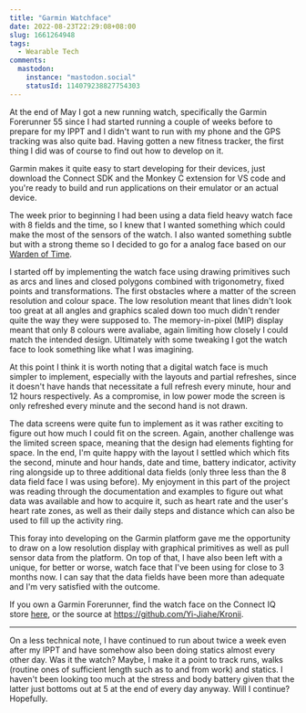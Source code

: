 ```yaml
---
title: "Garmin Watchface"
date: 2022-08-23T22:29:08+08:00
slug: 1661264948
tags:
  - Wearable Tech
comments:
  mastodon:
    instance: "mastodon.social"
    statusId: 114079238827754303
---
```


At the end of May I got a new running watch, specifically the Garmin Forerunner 55 since I had started running a couple of weeks before to prepare for my IPPT and I didn't want to run with my phone and the GPS tracking was also quite bad. Having gotten a new fitness tracker, the first thing I did was of course to find out how to develop on it.

Garmin makes it quite easy to start developing for their devices, just download the Connect SDK and the Monkey C extension for VS code and you're ready to build and run applications on their emulator or an actual device.

The week prior to beginning I had been using a data field heavy watch face with 8 fields and the time, so I knew that I wanted something which could make the most of the sensors of the watch. I also wanted something subtle but with a strong theme so I decided to go for a analog face based on our [Warden of Time](https://www.youtube.com/c/OuroKroniiCh).

I started off by implementing the watch face using drawing primitives such as arcs and lines and closed polygons combined with trigonometry, fixed points and transformations. The first obstacles where a matter of the screen resolution and colour space. The low resolution meant that lines didn't look too great at all angles and graphics scaled down too much didn't render quite the way they were supposed to. The memory-in-pixel (MIP) display meant that only 8 colours were avaliabe, again limiting how closely I could match the intended design. Ultimately with some tweaking I got the watch face to look something like what I was imagining.

At this point I think it is worth noting that a digital watch face is much simpler to implement, especially with the layouts and partial refreshes, since it doesn't have hands that necessitate a full refresh every minute, hour and 12 hours respectively. As a compromise, in low power mode the screen is only refreshed every minute and the second hand is not drawn.

The data screens were quite fun to implement as it was rather exciting to figure out how much I could fit on the screen. Again, another challenge was the limited screen space, meaning that the design had elements fighting for space. In the end, I'm quite happy with the layout I settled which which fits the second, minute and hour hands, date and time, battery indicator, activity ring alongside up to three additional data fields (only three less than the 8 data field face I was using before). My enjoyment in this part of the project was reading through the documentation and examples to figure out what data was available and how to acquire it, such as heart rate and the user's heart rate zones, as well as their daily steps and distance which can also be used to fill up the activity ring.

This foray into developing on the Garmin platform gave me the opportunity to draw on a low resolution display with graphical primitives as well as pull sensor data from the platform. On top of that, I have also been left with a unique, for better or worse, watch face that I've been using for close to 3 months now. I can say that the data fields have been more than adequate and I'm very satisfied with the outcome.

If you own a Garmin Forerunner, find the watch face on the Connect IQ store [here](https://apps.garmin.com/ja-JP/apps/6d184728-2c8d-4517-818a-3b1d75dc8bc6), or the source at https://github.com/Yi-Jiahe/Kronii.

---

On a less technical note, I have continued to run about twice a week even after my IPPT and have somehow also been doing statics almost every other day. Was it the watch? Maybe, I make it a point to track runs, walks (routine ones of sufficient length such as to and from work) and statics. I haven't been looking too much at the stress and body battery given that the latter just bottoms out at 5 at the end of every day anyway. Will I continue? Hopefully.
